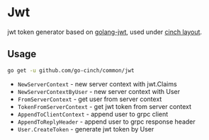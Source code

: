 # Jwt

jwt token generator based on [golang-jwt](https://github.com/golang-jwt/jwt/v4), used
under [cinch layout](https://github.com/go-cinch/layout).

## Usage

```bash
go get -u github.com/go-cinch/common/jwt
```

- `NewServerContext` - new server context with jwt.Claims
- `NewServerContextByUser` - new server context with User
- `FromServerContext` - get user from server context
- `TokenFromServerContext` - get jwt token from server context
- `AppendToClientContext` - append user to grpc client
- `AppendToReplyHeader` - append user to grpc response header
- `User.CreateToken` - generate jwt token by User
